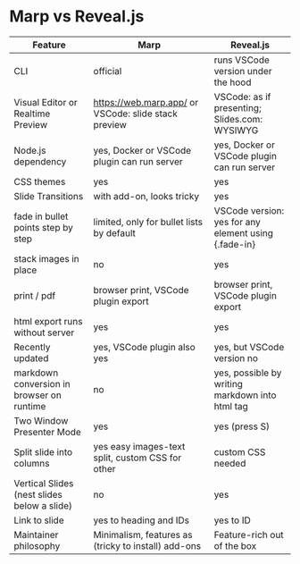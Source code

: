 # Marp vs Reveal.js

| Feature                                     | Marp                                                 | Reveal.js                                            |
| ------------------------------------------- | ---------------------------------------------------- | ---------------------------------------------------- |
| CLI                                         | official                                             | runs VSCode version under the hood                   |
| Visual Editor or Realtime Preview           | https://web.marp.app/ or VSCode: slide stack preview | VSCode: as if presenting; Slides.com: WYSIWYG        |
| Node.js dependency                          | yes, Docker or VSCode plugin can run server          | yes, Docker or VSCode plugin can run server          |
| CSS themes                                  | yes                                                  | yes                                                  |
| Slide Transitions                           | with add-on, looks tricky                            | yes                                                  |
| fade in bullet points step by step          | limited, only for bullet lists by default            | VSCode version: yes for any element using {.fade-in} |
| stack images in place                       | no                                                   | yes                                                  |
| print / pdf                                 | browser print, VSCode plugin export                  | browser print, VSCode plugin export                  |
| html export runs without server             | yes                                                  | yes                                                  |
| Recently updated                            | yes, VSCode plugin also yes                          | yes, but VSCode version no                           |
| markdown conversion in browser on runtime   | no                                                   | yes, possible by writing markdown into html tag      |
| Two Window Presenter Mode                   | yes                                                  | yes (press S)                                        |
| Split slide into columns                    | yes easy images-text split, custom CSS for other     | custom CSS needed                                    |
| Vertical Slides (nest slides below a slide) | no                                                   | yes                                                  |
| Link to slide                               | yes to heading and IDs                               | yes to ID                                            |
| Maintainer philosophy                       | Minimalism, features as (tricky to install) add-ons  | Feature-rich out of the box                          |

